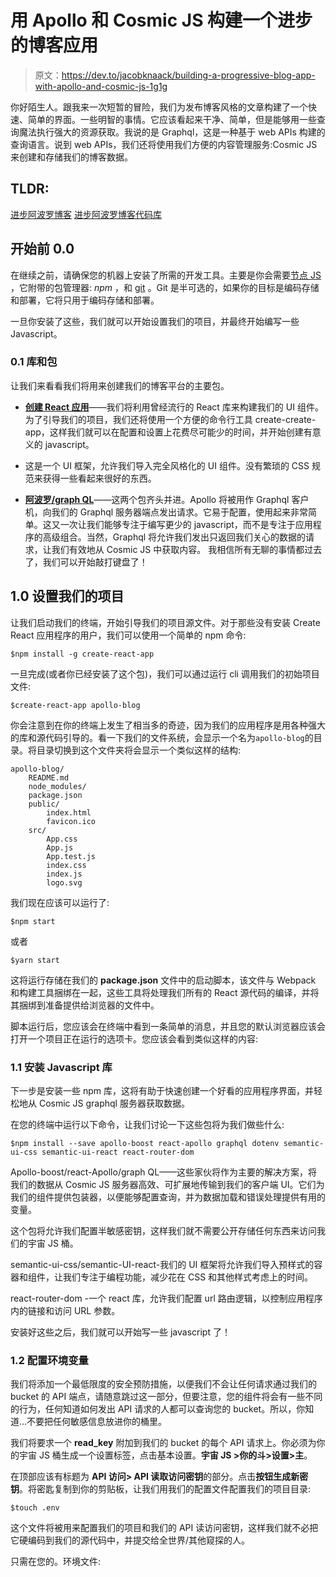 # 用 Apollo 和 Cosmic JS 构建一个进步的博客应用

> 原文：<https://dev.to/jacobknaack/building-a-progressive-blog-app-with-apollo-and-cosmic-js-1g1g>

你好陌生人。跟我来一次短暂的冒险，我们为发布博客风格的文章构建了一个快速、简单的界面。一些明智的事情。它应该看起来干净、简单，但是能够用一些查询魔法执行强大的资源获取。我说的是 Graphql，这是一种基于 web APIs 构建的查询语言。说到 web APIs，我们还将使用我们方便的内容管理服务:Cosmic JS 来创建和存储我们的博客数据。

## TLDR:

[进步阿波罗博客](https://cosmicjs.com/apps/apollo-blog)
[进步阿波罗博客代码库](https://github.com/jacobknaack/apollo-blog)

## 开始前 0.0

在继续之前，请确保您的机器上安装了所需的开发工具。主要是你会需要[节点 JS](https://nodejs.org/) ，它附带的包管理器: *npm* ，和 [git](https://git-scm.com/) 。Git 是半可选的，如果你的目标是编码存储和部署，它将只用于编码存储和部署。

一旦你安装了这些，我们就可以开始设置我们的项目，并最终开始编写一些 Javascript。

### 0.1 库和包

让我们来看看我们将用来创建我们的博客平台的主要包。

*   **[创建 React 应用](https://facebook.github.io/create-react-app/)**——我们将利用曾经流行的 React 库来构建我们的 UI 组件。为了引导我们的项目，我们还将使用一个方便的命令行工具 create-create-app，这样我们就可以在配置和设置上花费尽可能少的时间，并开始创建有意义的 javascript。

*   这是一个 UI 框架，允许我们导入完全风格化的 UI 组件。没有繁琐的 CSS 规范来获得一些看起来很好的东西。

*   **[阿波罗/graph QL](https://www.apollographql.com/)**——这两个包齐头并进。Apollo 将被用作 Graphql 客户机，向我们的 Graphql 服务器端点发出请求。它易于配置，使用起来非常简单。这又一次让我们能够专注于编写更少的 javascript，而不是专注于应用程序的高级组合。当然，Graphql 将允许我们发出只返回我们关心的数据的请求，让我们有效地从 Cosmic JS 中获取内容。
    我相信所有无聊的事情都过去了，我们可以开始敲打键盘了！

## 1.0 设置我们的项目

让我们启动我们的终端，开始引导我们的项目源文件。对于那些没有安装 Create React 应用程序的用户，我们可以使用一个简单的 npm 命令:

```
$npm install -g create-react-app 
```

一旦完成(或者你已经安装了这个包)，我们可以通过运行 cli 调用我们的初始项目文件:

```
$create-react-app apollo-blog 
```

你会注意到在你的终端上发生了相当多的奇迹，因为我们的应用程序是用各种强大的库和源代码引导的。看一下我们的文件系统，会显示一个名为`apollo-blog`的目录。将目录切换到这个文件夹将会显示一个类似这样的结构:

```
apollo-blog/
    README.md 
    node_modules/
    package.json
    public/
        index.html
        favicon.ico
    src/
        App.css
        App.js
        App.test.js
        index.css
        index.js
        logo.svg 
```

我们现在应该可以运行了:

```
$npm start 
```

或者

```
$yarn start 
```

这将运行存储在我们的 **package.json** 文件中的启动脚本，该文件与 Webpack 和构建工具捆绑在一起，这些工具将处理我们所有的 React 源代码的编译，并将其捆绑到准备提供给浏览器的文件中。

脚本运行后，您应该会在终端中看到一条简单的消息，并且您的默认浏览器应该会打开一个项目正在运行的选项卡。您应该会看到类似这样的内容:

### 1.1 安装 Javascript 库

下一步是安装一些 npm 库，这将有助于快速创建一个好看的应用程序界面，并轻松地从 Cosmic JS graphql 服务器获取数据。

在您的终端中运行以下命令，让我们讨论一下这些包将为我们做些什么:

```
$npm install --save apollo-boost react-apollo graphql dotenv semantic-ui-css semantic-ui-react react-router-dom 
```

Apollo-boost/react-Apollo/graph QL——这些家伙将作为主要的解决方案，将我们的数据从 Cosmic JS 服务器高效、可扩展地传输到我们的客户端 UI。它们为我们的组件提供包装器，以便能够配置查询，并为数据加载和错误处理提供有用的变量。

这个包将允许我们配置半敏感密钥，这样我们就不需要公开存储任何东西来访问我们的宇宙 JS 桶。

semantic-ui-css/semantic-UI-react-我们的 UI 框架将允许我们导入预样式的容器和组件，让我们专注于编程功能，减少花在 CSS 和其他样式考虑上的时间。

react-router-dom -一个 react 库，允许我们配置 url 路由逻辑，以控制应用程序内的链接和访问 URL 参数。

安装好这些之后，我们就可以开始写一些 javascript 了！

### 1.2 配置环境变量

我们将添加一个最低限度的安全预防措施，以便我们不会让任何请求通过我们的 bucket 的 API 端点，请随意跳过这一部分，但要注意，您的组件将会有一些不同的行为，任何知道如何发出 API 请求的人都可以查询您的 bucket。所以，你知道...不要把任何敏感信息放进你的桶里。

我们将要求一个 **read_key** 附加到我们的 bucket 的每个 API 请求上。你必须为你的宇宙 JS 桶生成一个设置标签，点击基本设置。**宇宙 JS >你的斗>设置>主**。

在顶部应该有标题为 **API 访问> API 读取访问密钥**的部分。点击**按钮生成新密钥**。将密匙复制到你的剪贴板，让我们用我们的配置文件配置我们的项目目录:

```
$touch .env 
```

这个文件将被用来配置我们的项目和我们的 API 读访问密钥，这样我们就不必把它硬编码到我们的源代码中，并提交给全世界/其他窥探的人。

只需在您的。环境文件: